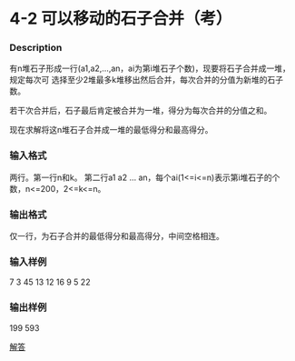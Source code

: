 # 4-2 可以移动的石子合并（考）
### Description
有n堆石子形成一行(a1,a2,…,an，ai为第i堆石子个数)，现要将石子合并成一堆，规定每次可
选择至少2堆最多k堆移出然后合并，每次合并的分值为新堆的石子数。

若干次合并后，石子最后肯定被合并为一堆，得分为每次合并的分值之和。

现在求解将这n堆石子合并成一堆的最低得分和最高得分。



### 输入格式
两行。第一行n和k。
第二行a1 a2 … an，每个ai(1<=i<=n)表示第i堆石子的个数，n<=200，2<=k<=n。


### 输出格式
仅一行，为石子合并的最低得分和最高得分，中间空格相连。


### 输入样例
7 3
45 13 12 16 9 5 22


### 输出样例
199 593

[解答](../源码/4-2.cpp)
